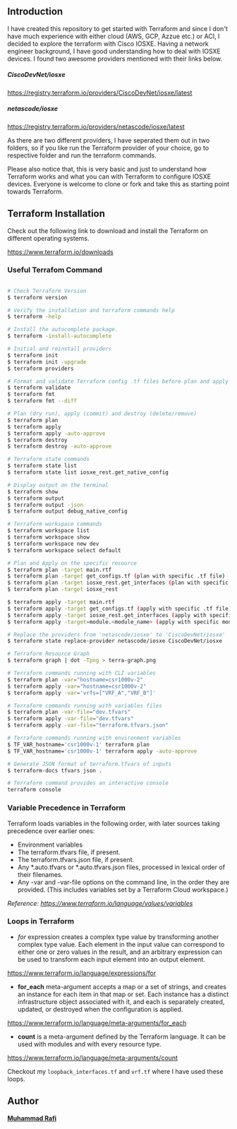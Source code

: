 ## Introduction
I have created this repository to get started with Terraform and since I don't have much experience with either cloud (AWS, GCP, Azzue etc.) or ACI, I decided to explore the terraform with Cisco IOSXE. Having a network engineer background, I have good understanding how to deal with IOSXE devices. I found two awesome providers mentioned with their links below. 

##### CiscoDevNet/iosxe
https://registry.terraform.io/providers/CiscoDevNet/iosxe/latest

##### netascode/iosxe
https://registry.terraform.io/providers/netascode/iosxe/latest

As there are two different providers, I have seperated them out in two folders, so if you like run the Terraform provider of your choice, go to respective folder and run the terraform commands.

Please also notice that, this is very basic and just to understand how Terraform works and what you can with Terraform to configure IOSXE devices. Everyone is welcome to clone or fork and take this as starting point towards Terraform. 

## Terraform Installation 

Check out the following link to download and install the Terraform on different operating systems. 

https://www.terraform.io/downloads

### Useful Terrafom Command 

```bash  

# Check Terraform Version 
$ terraform version

# Verify the installation and terraform commands help
$ terraform -help

# Install the autocomplete package.
$ terraform -install-autocomplete

# Initial and reinstall providers 
$ terraform init
$ terraform init -upgrade
$ terraform providers

# Format and validate Terraform config .tf files before plan and apply
$ terraform validate
$ terraform fmt
$ terraform fmt --diff

# Plan (dry run), apply (commit) and destroy (delete/remove)
$ terraform plan
$ terraform apply
$ terraform apply -auto-approve
$ terraform destroy 
$ terraform destroy -auto-approve

# Terraform state commands 
$ terraform state list
$ terraform state list iosxe_rest.get_native_config

# Display output on the terminal 
$ terraform show
$ terraform output 
$ terraform output -json
$ terraform output debug_native_config

# Terraform workspace commands 
$ terraform workspace list 
$ terraform workspace show
$ terraform workspace new dev
$ terraform workspace select default

# Plan and Apply on the specific resource 
$ terraform plan -target main.rtf
$ terraform plan -target get_configs.tf (plan with specific .tf file)
$ terraform plan -target iosxe_rest.get_interfaces (plan with specific resource)
$ terraform plan -target iosxe_rest

$ terraform apply -target main.rtf
$ terraform apply -target get_configs.tf (apply with specific .tf file)
$ terraform apply -target iosxe_rest.get_interfaces (apply with specific resource)
$ terraform apply -target=module.<module_name> (apply with specific module)

# Replace the providers from 'netascode/iosxe' to 'CiscoDevNet/iosxe'
$ terraform state replace-provider netascode/iosxe CiscoDevNet/iosxe 

# Terraform Resource Graph
$ terraform graph | dot -Tpng > terra-graph.png

# Terraform commands running with CLI variables
$ terraform plan -var="hostname=csr1000v-2"
$ terraform apply -var="hostname=csr1000v-2"
$ terraform apply -var='vrfs=["VRF_A","VRF_B"]'

# Terraform commands running with variables files
$ terraform plan -var-file="dev.tfvars"
$ terraform apply -var-file="dev.tfvars"
$ terraform apply -var-file="terraform.tfvars.json"

# Terraform commands running with environment variables
$ TF_VAR_hostname='csr1000v-1' terraform plan
$ TF_VAR_hostname='csr1000v-1' terraform apply -auto-approve

# Generate JSON format of terraform.tfvars of inputs
$ terraform-docs tfvars json .

# Terraform command provides an interactive console
terraform console 
```

### Variable Precedence in Terraform
Terraform loads variables in the following order, with later sources taking precedence over earlier ones:

* Environment variables
* The terraform.tfvars file, if present.
* The terraform.tfvars.json file, if present.
* Any *.auto.tfvars or *.auto.tfvars.json files, processed in lexical order of their filenames.
* Any -var and -var-file options on the command line, in the order they are provided. (This includes variables set by a Terraform Cloud workspace.)

*Reference: https://www.terraform.io/language/values/variables*

### Loops in Terraform

* *for* expression creates a complex type value by transforming another complex type value. Each element in the input value can correspond to either one or zero values in the result, and an arbitrary expression can be used to transform each input element into an output element.

https://www.terraform.io/language/expressions/for

* **for_each** meta-argument accepts a map or a set of strings, and creates an instance for each item in that map or set. Each instance has a distinct infrastructure object associated with it, and each is separately created, updated, or destroyed when the configuration is applied.

https://www.terraform.io/language/meta-arguments/for_each

* **count** is a meta-argument defined by the Terraform language. It can be used with modules and with every resource type.

https://www.terraform.io/language/meta-arguments/count

Checkout my `loopback_interfaces.tf` and `vrf.tf` where I have used these loops.  

## Author 
__[Muhammad Rafi](https://www.linkedin.com/in/muhammad-rafi-0a37a248/)__


